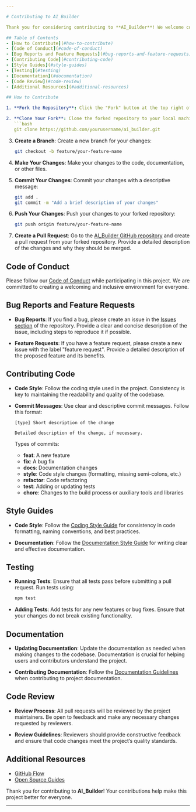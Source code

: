 ```yaml
---

# Contributing to AI_Builder

Thank you for considering contributing to **AI_Builder**! We welcome contributions from the community to help improve and expand our project. This document provides guidelines for contributing to the project.

## Table of Contents
- [How to Contribute](#how-to-contribute)
- [Code of Conduct](#code-of-conduct)
- [Bug Reports and Feature Requests](#bug-reports-and-feature-requests)
- [Contributing Code](#contributing-code)
- [Style Guides](#style-guides)
- [Testing](#testing)
- [Documentation](#documentation)
- [Code Review](#code-review)
- [Additional Resources](#additional-resources)

## How to Contribute

1. **Fork the Repository**: Click the "Fork" button at the top right of the [AI_Builder GitHub repository](https://github.com/yourusername/ai_builder). This will create a copy of the repository in your own GitHub account.

2. **Clone Your Fork**: Clone the forked repository to your local machine:
   ```bash
   git clone https://github.com/yourusername/ai_builder.git
   ```

3. **Create a Branch**: Create a new branch for your changes:
   ```bash
   git checkout -b feature/your-feature-name
   ```

4. **Make Your Changes**: Make your changes to the code, documentation, or other files.

5. **Commit Your Changes**: Commit your changes with a descriptive message:
   ```bash
   git add .
   git commit -m "Add a brief description of your changes"
   ```

6. **Push Your Changes**: Push your changes to your forked repository:
   ```bash
   git push origin feature/your-feature-name
   ```

7. **Create a Pull Request**: Go to the [AI_Builder GitHub repository](https://github.com/yourusername/ai_builder) and create a pull request from your forked repository. Provide a detailed description of the changes and why they should be merged.

## Code of Conduct

Please follow our [Code of Conduct](CODE_OF_CONDUCT.md) while participating in this project. We are committed to creating a welcoming and inclusive environment for everyone.

## Bug Reports and Feature Requests

- **Bug Reports**: If you find a bug, please create an issue in the [Issues section](https://github.com/yourusername/ai_builder/issues) of the repository. Provide a clear and concise description of the issue, including steps to reproduce it if possible.

- **Feature Requests**: If you have a feature request, please create a new issue with the label "feature request". Provide a detailed description of the proposed feature and its benefits.

## Contributing Code

- **Code Style**: Follow the coding style used in the project. Consistency is key to maintaining the readability and quality of the codebase.

- **Commit Messages**: Use clear and descriptive commit messages. Follow this format:
  ```
  [type] Short description of the change

  Detailed description of the change, if necessary.
  ```

  Types of commits:
  - **feat**: A new feature
  - **fix**: A bug fix
  - **docs**: Documentation changes
  - **style**: Code style changes (formatting, missing semi-colons, etc.)
  - **refactor**: Code refactoring
  - **test**: Adding or updating tests
  - **chore**: Changes to the build process or auxiliary tools and libraries

## Style Guides

- **Code Style**: Follow the [Coding Style Guide](STYLE_GUIDE.md) for consistency in code formatting, naming conventions, and best practices.

- **Documentation**: Follow the [Documentation Style Guide](DOCUMENTATION_STYLE.md) for writing clear and effective documentation.

## Testing

- **Running Tests**: Ensure that all tests pass before submitting a pull request. Run tests using:
  ```bash
  npm test
  ```

- **Adding Tests**: Add tests for any new features or bug fixes. Ensure that your changes do not break existing functionality.

## Documentation

- **Updating Documentation**: Update the documentation as needed when making changes to the codebase. Documentation is crucial for helping users and contributors understand the project.

- **Contributing Documentation**: Follow the [Documentation Guidelines](DOCUMENTATION_GUIDELINES.md) when contributing to project documentation.

## Code Review

- **Review Process**: All pull requests will be reviewed by the project maintainers. Be open to feedback and make any necessary changes requested by reviewers.

- **Review Guidelines**: Reviewers should provide constructive feedback and ensure that code changes meet the project’s quality standards.

## Additional Resources

- [GitHub Flow](https://guides.github.com/introduction/flow/)
- [Open Source Guides](https://opensource.guide/)

Thank you for contributing to **AI_Builder**! Your contributions help make this project better for everyone.

---
```


